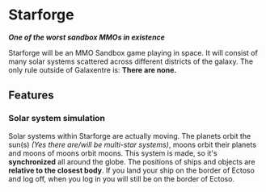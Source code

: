 # Starforge
***One of the worst sandbox MMOs in existence***

Starforge will be an MMO Sandbox game playing in space. It will consist of many solar systems scattered across different districts of the galaxy. The only rule outside of Galaxentre is: **There are none.**

## Features
### Solar system simulation
Solar systems within Starforge are actually moving. The planets orbit the sun(s) *(Yes there are/will be multi-star systems)*, moons orbit their planets and moons of moons orbit moons. This system is made, so it's **synchronized** all around the globe. The positions of ships and objects are **relative to the closest body**. If you land your ship on the border of Ectoso and log off, when you log in you will still be on the border of Ectoso.

